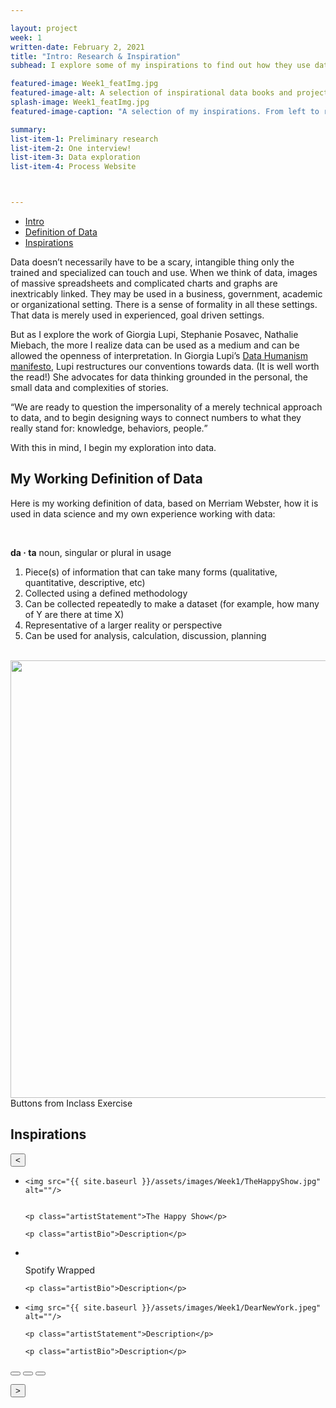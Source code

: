 ```yaml
---

layout: project
week: 1
written-date: February 2, 2021
title: "Intro: Research & Inspiration"
subhead: I explore some of my inspirations to find out how they use data and what makes them compelling.

featured-image: Week1_featImg.jpg
featured-image-alt: A selection of inspirational data books and projects 
splash-image: Week1_featImg.jpg
featured-image-caption: "A selection of my inspirations. From left to right: Lily Xie's Charts, Michelle Rial's Am I Overthinking This?, Giorgia Lupi and Stefanie Posavec's Dear Data"

summary: 
list-item-1: Preliminary research
list-item-2: One interview!
list-item-3: Data exploration
list-item-4: Process Website



---
```


<nav class="article-nav">
  <ul class="sidebar-info">
    <li><a class="scroll-link" href="#one" data-element-id="one">Intro</a></li>
    <li><a class="scroll-link" href="#two" data-element-id="two">Definition of Data</a></li>
    <li><a class="scroll-link" href="#three" data-element-id="three">Inspirations</a></li>

  </ul>
</nav>

<div class="article-content">

<section id="one" class="section">
    
<p>Data doesn’t necessarily have to be a scary, intangible thing only the trained and specialized can touch and use. When we think of data, images of massive spreadsheets and complicated charts and graphs are inextricably linked. They may be used in a business, government, academic or organizational setting. There is a sense of formality in all these settings. That data is merely used in experienced, goal driven settings.</p>

<p>But as I explore the work of Giorgia Lupi, Stephanie Posavec, Nathalie Miebach, the more I realize data can be used as a medium and can be allowed the openness of interpretation. In Giorgia Lupi’s <a href="https://medium.com/@giorgialupi/data-humanism-the-revolution-will-be-visualized-31486a30dbfb" target="_blank" rel="noopener noreferrer" class="inline-link">Data Humanism manifesto</a>, Lupi restructures our conventions towards data. (It is well worth the read!) She advocates for data thinking grounded in the personal, the small data and complexities of stories.</p>

<q class="article-quote">We are ready to question the impersonality of a merely technical approach to data, and to begin designing ways to connect numbers to what they really stand for: knowledge, behaviors, people.</q>

</section>

<p>With this in mind, I begin my exploration into data.</p>

<section id="two" class="section">

<h2>My Working Definition of Data</h2>
<p>Here is my working definition of data, based on Merriam Webster, how it is used in data science and my own experience working with data:</p>
<br>

<div class="white-box">
<p><b>da · ta</b> noun, singular or plural in usage</p>
    
<ol>
    <li>Piece(s) of information that can take many forms (qualitative, quantitative, descriptive, etc)</li>
    <li>Collected using a defined methodology</li>
    <li>Can be collected repeatedly to make a dataset (for example, how many of Y are there at time X)</li>
    <li>Representative of a larger reality or perspective</li>
    <li>Can be used for analysis, calculation, discussion, planning</li>

</ol>
</div>

</section>

<br>

<img src="{{ site.baseurl }}/assets/images/Week1/Buttons.jpg" alt="" width=600px height=700px />
<figcaption>Buttons from Inclass Exercise</figcaption>

<section id="three" class="section">
<h2>Inspirations</h2>
<!--  Section 2: Slideshow w/ Individual Artists
based on Kevin Powell's tutorial: https://www.youtube.com/watch?v=VYsVOamdB0g */-->

<div class="carousel">
     <button class="carousel_button  carousel_button-left"><
</button>


<div class="carousel_track-container">
    <ul class="carousel_track">

<!-- Happy Show Slide-->
<li class="carousel_slide currentSlide">
    
    <img src="{{ site.baseurl }}/assets/images/Week1/TheHappyShow.jpg" alt=""/>
    

    <p class="artistStatement">The Happy Show</p>

    <p class="artistBio">Description</p>


</li>

<!-- Spotify Wrapped Slide -->
<li class="carousel_slide">
    <img src="{{ site.baseurl }}/assets/images/Week1/spotifywrapped.jpg" alt=""/>

<p class="artistStatement">Spotify Wrapped</p>

    <p class="artistBio">Description</p>

</li>

<!--  Dear New York Slide -->
<li class="carousel_slide">

    <img src="{{ site.baseurl }}/assets/images/Week1/DearNewYork.jpeg" alt=""/>

    <p class="artistStatement">Description</p>

    <p class="artistBio">Description</p>

</li>

</ul>

</div>

<div class="carousel_nav">
    <button class="carousel_indicator currentSlide"></button>
    <button class="carousel_indicator"></button>
    <button class="carousel_indicator"></button>
</div>

<button class="carousel_button carousel_button-right">>
</button>


</div>


</section>


</div>
